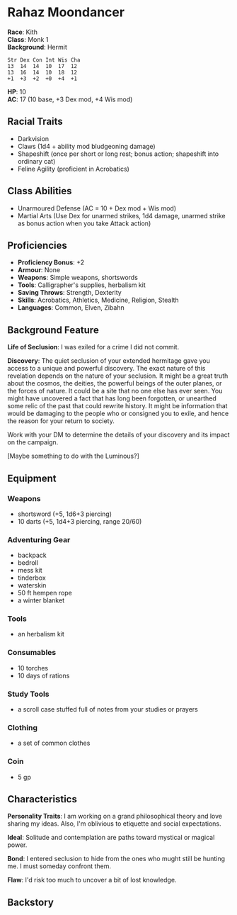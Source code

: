 # Rahaz Moondancer

**Race**: Kith  
**Class**: Monk 1  
**Background**: Hermit

	Str	Dex	Con	Int	Wis	Cha
	13	14	14	10	17	12
	13	16	14	10	18	12
	+1	+3	+2	+0	+4	+1

**HP**: 10  
**AC**: 17 (10 base, +3 Dex mod, +4 Wis mod)

## Racial Traits

- Darkvision
- Claws (1d4 + ability mod bludgeoning damage)
- Shapeshift (once per short or long rest; bonus action; shapeshift into ordinary cat)
- Feline Agility (proficient in Acrobatics)

## Class Abilities

- Unarmoured Defense (AC = 10 + Dex mod + Wis mod)
- Martial Arts (Use Dex for unarmed strikes, 1d4 damage, unarmed strike as bonus action when you take Attack action)

## Proficiencies

- **Proficiency Bonus**: +2  
- **Armour**: None
- **Weapons**: Simple weapons, shortswords
- **Tools**: Calligrapher's supplies, herbalism kit
- **Saving Throws**: Strength, Dexterity
- **Skills**: Acrobatics, Athletics, Medicine, Religion, Stealth
- **Languages**: Common, Elven, Zibahn

## Background Feature

**Life of Seclusion**: I was exiled for a crime I did not commit.

**Discovery**: The quiet seclusion of your extended hermitage gave you access to a unique and powerful discovery. The exact nature of this revelation depends on the nature of your seclusion. It might be a great truth about the cosmos, the deities, the powerful beings of the outer planes, or the forces of nature. It could be a site that no one else has ever seen. You might have uncovered a fact that has long been forgotten, or unearthed some relic of the past that could rewrite history. It might be information that would be damaging to the people who or consigned you to exile, and hence the reason for your return to society.

Work with your DM to determine the details of your discovery and its impact on the campaign. 

[Maybe something to do with the Luminous?]

## Equipment

### Weapons

- shortsword (+5, 1d6+3 piercing)
- 10 darts (+5, 1d4+3 piercing, range 20/60)

### Adventuring Gear

- backpack
- bedroll
- mess kit
- tinderbox
- waterskin
- 50 ft hempen rope
- a winter blanket

### Tools

- an herbalism kit

### Consumables

- 10 torches
- 10 days of rations

### Study Tools

- a scroll case stuffed full of notes from your studies or prayers

### Clothing

- a set of common clothes

### Coin

- 5 gp

## Characteristics

**Personality Traits**: I am working on a grand philosophical theory and love sharing my ideas. 
Also, I'm oblivious to etiquette and social expectations.

**Ideal**: Solitude and contemplation are paths toward mystical or magical power.

**Bond**: I entered seclusion to hide from the ones who mught still be hunting me. I must someday confront them.

**Flaw**: I'd risk too much to uncover a bit of lost knowledge.

## Backstory

